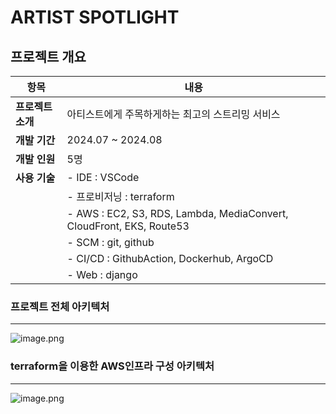 # ARTIST SPOTLIGHT

## 프로젝트 개요

| **항목** | **내용** |
| --- | --- |
| **프로젝트 소개** | 아티스트에게 주목하게하는 최고의 스트리밍 서비스 |
| **개발 기간** | 2024.07 ~ 2024.08 |
| **개발 인원** | 5명 |
| **사용 기술** | - IDE : VSCode
||- 프로비저닝 : terraform
||- AWS : EC2, S3, RDS, Lambda, MediaConvert, CloudFront, EKS, Route53
||- SCM : git, github
||- CI/CD : GithubAction, Dockerhub, ArgoCD
||- Web : django |


### 프로젝트 전체 아키텍처

---

![image.png](https://github.com/user-attachments/assets/ab84887b-6d8e-4ab4-b9af-9230389a8dcf)

### terraform을 이용한 AWS인프라 구성 아키텍처

---

![image.png](https://github.com/user-attachments/assets/a6c4eb09-1d9d-48e2-92c2-15efeb4a0968)
